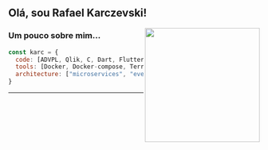 <h2> Olá, sou Rafael Karczevski!</h2>
<img align='right' src="https://c.tenor.com/NOYF3f82b_gAAAAM/programmer.gif" width="230">
</em></p>

### Um pouco sobre mim...  

```javascript
const karc = {
  code: [ADVPL, Qlik, C, Dart, Flutter],
  tools: [Docker, Docker-compose, Terraform, Nginx],
  architecture: ["microservices", "event-driven"]
}
```


---
